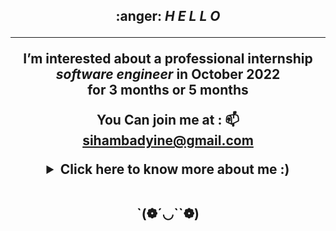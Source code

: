 <h2 align="center">
	:anger: <i>H E L L O </i>

---

  <p align=center>I’m interested about a professional internship  <i> software engineer </i>
	  in October 2022 <br>for 3 months or 5 months 
 
 
	  
	  
 You Can join me at :  📫 sihambadyine@gmail.com 

</p>

<details>
 <summary>Click here to know more about me :)</summary>

 <div align="center">
 <table><tr><td valign="top" width="50%">
  SKill : HTML 5, CSS, Javascript, Jquery, Mysql, MariaDB, LINUX OS  <br> 
  (Ecole Supérieure des Technologies Créatives, Paris) 2021
 
  I 've started  my curriculum at the Holberton School Paris, France in January 2022 
 
<div class="badge-base LI-profile-badge" data-locale="fr_FR" data-size="medium" data-theme="light" data-type="VERTICAL" data-vanity="siham-b-523a36230" data-version="v1"><a class="badge-base__link LI-simple-link" href="https://fr.linkedin.com/in/siham-b-523a36230?trk=profile-badge">Siham B.</a></div>
       
 
 </td></tr></table>

                                                                                                          

</div>
  
</details>
 

       
 
 
 <br>




`(❁´◡``❁)
